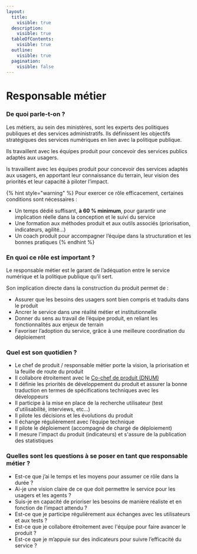 ```yaml
---
layout:
  title:
    visible: true
  description:
    visible: true
  tableOfContents:
    visible: true
  outline:
    visible: true
  pagination:
    visible: false
---
```


# Responsable métier

### De quoi parle-t-on ?

Les métiers, au sein des ministères, sont les experts des politiques publiques et des services administratifs. Ils définissent les objectifs stratégiques des services numériques en lien avec la politique publique.

Ils travaillent avec les équipes produit pour concevoir des services publics adaptés aux usagers.

ls travaillent avec les équipes produit pour concevoir des services adaptés aux usagers, en apportant leur connaissance du terrain, leur vision des priorités et leur capacité à piloter l’impact.

{% hint style="warning" %}
Pour exercer ce rôle efficacement, certaines conditions sont nécessaires :

* Un temps dédié suffisant, **à 60 % minimum**, pour garantir une implication réelle dans la conception et le suivi du service
* Une formation aux méthodes produit et aux outils associés (priorisation, indicateurs, agilité…)
* Un coach produit pour accompagner l’équipe dans la structuration et les bonnes pratiques
{% endhint %}

### En quoi ce rôle est important ?

Le responsable métier est le garant de l’adéquation entre le service numérique et la politique publique qu’il sert.

Son implication directe dans la construction du produit permet de :

* Assurer que les besoins des usagers sont bien compris et traduits dans le produit
* Ancrer le service dans une réalité métier et institutionnelle
* Donner du sens au travail de l’équipe produit, en reliant les fonctionnalités aux enjeux de terrain
* Favoriser l’adoption du service, grâce à une meilleure coordination du déploiement

### Quel est son quotidien ?

* Le chef de produit / responsable métier porte la vision, la priorisation et la feuille de route du produit
* Il collabore étroitement avec le [Co-chef de produit (DNUM)](product-manager.md)
* Il définie les priorités de développement du produit et assurer la bonne traduction en termes de spécifications techniques avec les développeurs
* Il participe à la mise en place de la recherche utilisateur (test d'utilisabilité, interviews, etc...)
* Il pilote les décisions et les évolutions du produit
* Il échange régulièrement avec l’équipe technique
* Il pilote le déploiement (accompagné de chargé de déploiement)
* Il mesure l'impact du produit (indicateurs) et s'assure de la publication des statistiques

### Quelles sont les questions à se poser en tant que responsable métier ?

* Est-ce que j’ai le temps et les moyens pour assumer ce rôle dans la durée ?
* Ai-je une vision claire de ce que doit permettre le service pour les usagers et les agents ?
* Suis-je en capacité de prioriser les besoins de manière réaliste et en fonction de l’impact attendu ?
* Est-ce que je participe régulièrement aux échanges avec les utilisateurs et aux tests ?
* Est-ce que je collabore étroitement avec l'équipe pour faire avancer le produit ?
* Est-ce que je m’appuie sur des indicateurs pour suivre l’efficacité du service ?
